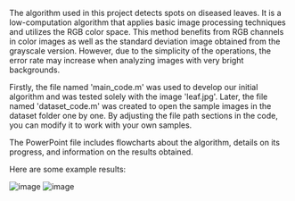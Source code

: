 The algorithm used in this project detects spots on diseased leaves. It is a low-computation algorithm that applies basic image processing techniques and utilizes the RGB color space. This method benefits from RGB channels in color images as well as the standard deviation image obtained from the grayscale version. However, due to the simplicity of the operations, the error rate may increase when analyzing images with very bright backgrounds.

Firstly, the file named 'main_code.m' was used to develop our initial algorithm and was tested solely with the image 'leaf.jpg'. Later, the file named 'dataset_code.m' was created to open the sample images in the dataset folder one by one. By adjusting the file path sections in the code, you can modify it to work with your own samples.

The PowerPoint file includes flowcharts about the algorithm, details on its progress, and information on the results obtained.

Here are some example results: 

![image](https://github.com/user-attachments/assets/d52bbc68-0802-4c60-b840-2a446f18b956)
![image](https://github.com/user-attachments/assets/70296879-9dd0-43e2-9538-858d3dabccd0)
